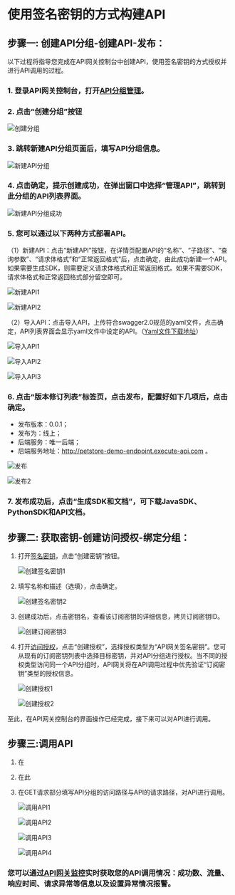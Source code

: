 # 使用签名密钥的方式构建API


## 步骤一: 创建API分组-创建API-发布：

以下过程将指导您完成在API网关控制台中创建API，使用签名密钥的方式授权并进行API调用的过程。


### 1. 登录API网关控制台，打开[API分组管理](https://apigateway-console.jdcloud.com/apiGroupList)。

### 2. 点击“创建分组”按钮

![创建分组](../../../../image/Internet-Middleware/API-Gateway/example_subkey_group.png)

### 3. 跳转新建API分组页面后，填写API分组信息。

![新建API分组](../../../../image/Internet-Middleware/API-Gateway/example_subkey_group2.png)

### 4. 点击确定，提示创建成功，在弹出窗口中选择“管理API”，跳转到此分组的API列表界面。

![新建API分组成功](../../../../image/Internet-Middleware/API-Gateway/example_subkey_createAPIList_success.png)

### 5. 您可以通过以下两种方式部署API。

（1）新建API：点击“新建API”按钮，在详情页配置API的“名称”、“子路径”、“查询参数”、“请求体格式”和“正常返回格式”后，点击确定，由此成功新建一个API。如果需要生成SDK，则需要定义请求体格式和正常返回格式。如果不需要SDK，请求体格式和正常返回格式部分留空即可。

![新建API1](../../../../image/Internet-Middleware/API-Gateway/example_subkey_createAPI_1.png)

![新建API2](../../../../image/Internet-Middleware/API-Gateway/example_subkey_createAPI_2.png)

（2）导入API：点击导入API，上传符合swagger2.0规范的yaml文件，点击确定，API列表界面会显示yaml文件中设定的API。（[Yaml文件下载地址](https://apigateway.s3.cn-north-1.jdcloud-oss.com/demo/demo_PetStoreTest_Yaml.zip)）

![导入API1](../../../../image/Internet-Middleware/API-Gateway/example_subkey_createAPI_3.png)

![导入API2](../../../../image/Internet-Middleware/API-Gateway/example_subkey_createAPI_4.png)

![导入API3](../../../../image/Internet-Middleware/API-Gateway/example_subkey_createAPI_5.png)


### 6. 点击“版本修订列表”标签页，点击发布，配置好如下几项后，点击确定。

- 发布版本：0.0.1；
- 发布为：线上；
- 后端服务：唯一后端；
- 后端服务地址：http://petstore-demo-endpoint.execute-api.com 。

![发布](../../../../image/Internet-Middleware/API-Gateway/example_subkey_deploy_1.png)

![发布2](../../../../image/Internet-Middleware/API-Gateway/example_subkey_deploy_2.png)
### 7.  发布成功后，点击“生成SDK和文档”，可下载JavaSDK、PythonSDK和API文档。


## 步骤二: 获取密钥-创建访问授权-绑定分组：

1. 打开[签名密钥](https://apigateway-console.jdcloud.com/accessSecretKey)，点击“创建密钥”按钮。

    ![创建签名密钥1](../../../../image/Internet-Middleware/API-Gateway/example_subkey_createSubkey_1.png)

2. 填写名称和描述（选填），点击确定。

    ![创建签名密钥2](../../../../image/Internet-Middleware/API-Gateway/example_subkey_createSubkey_2.png)

3. 创建成功后，点击密钥名，查看该订阅密钥的详细信息，拷贝订阅密钥ID。

    ![创建订阅密钥3](../../../../image/Internet-Middleware/API-Gateway/example_subkey_createSubkey_3.png)

4. 打开[访问授权](https://apigateway-console.jdcloud.com/authorizationList)，点击“创建授权”，选择授权类型为“API网关签名密钥”。您可从现有的订阅密钥列表中选择目标密钥，并对API分组进行授权。当不同的授权类型访问同一个API分组时，API网关将在API调用过程中优先验证“订阅密钥”类型的授权信息。

    ![创建授权1](../../../../image/Internet-Middleware/API-Gateway/example_subkey_createAuth_1.png)

    ![创建授权2](../../../../image/Internet-Middleware/API-Gateway/example_subkey_createAuth_2.png)
    
至此，在API网关控制台的界面操作已经完成，接下来可以对API进行调用。
    
## 步骤三:调用API
1.	在
2.	在此
3.	在GET请求部分填写API分组的访问路径与API的请求路径，对API进行调用。

    ![调用API1](../../../../image/Internet-Middleware/API-Gateway/example_subkey_consumeAPI_1.png)

    ![调用API2](../../../../image/Internet-Middleware/API-Gateway/example_subkey_consumeAPI_2.png)
    
    ![调用API3](../../../../image/Internet-Middleware/API-Gateway/example_subkey_consumeAPI_3.png)
    
    ![调用API4](../../../../image/Internet-Middleware/API-Gateway/example_subkey_consumeAPI_4.png)

### 您可以通过[API网关监控](http://cms-console-north-2a-backup.jdcloud.com/monitor/apigateway)实时获取您的API调用情况：成功数、流量、响应时间、请求异常等信息以及设置异常情况报警。
